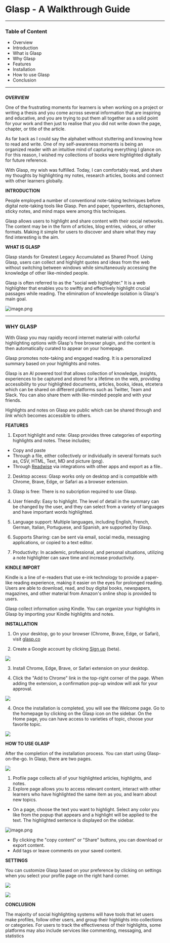 # Glasp - A Walkthrough Guide
___

### **Table of Content**

- Overview
- Introduction
- What is Glasp
- Why Glasp
- Features 
- Installation
- How to use Glasp
- Conclusion
---

   
### 
**OVERVIEW**

One of the frustrating moments for learners is when working on a project or writing a thesis and you come across several information that are inspiring and educative, and you are trying to put them all together as a solid point for your work and then just to realise that you did not write down the page, chapter, or title of the article.

As far back as I could say the alphabet without stuttering and knowing how to read and write. One of my self-awareness moments is being an organized reader with an intuitive mind of capturing everything I glance on. For this reason, I wished my collections of books were highlighted digitally for future reference. 

With Glasp, my wish was fulfilled. Today, I can comfortably read, and share my thoughts by highlighting my notes, research articles, books and connect with other learners globally. 


**INTRODUCTION**

People employed a number of conventional note-taking techniques before digital note-taking tools like Glasp. Pen and paper, typewriters, dictaphones, sticky notes, and mind maps were among this techniques.

Glasp allows users to highlight and share content with their social networks. The content may be in the form of articles, blog entries, videos, or other formats. Making it simple for users to discover and share what they may find interesting is the aim.

**WHAT IS GLASP**

Glasp stands for Greatest Legacy Accumulated as Shared Proof. Using Glasp, users can collect and highlight quotes and ideas from the web without switching between windows while simultaneously accessing the knowledge of other like-minded people.

Glasp is often referred to as the "social web highlighter."  It is a web highlighter that enables you to swiftly and effectively highlight crucial passages while reading. 
The elimination of knowledge isolation is Glasp's main goal.

![image.png](https://lh3.googleusercontent.com/tB9DLsVQ5T9FvZYrAV9HZqTOHY0EzWTuzuFaoKhc9mIZo3oinJ04w0-rlpYYmsCEHxD9dfdRQWs4p9aZFXPYH6C64Q=w128-h128-e365-rj-sc0x00ffffff)


---

### **WHY GLASP**

With Glasp you may rapidly record internet material with colorful highlighting options with Glasp's free browser plugin, and the content is then automatically curated to appear on your homepage. 

Glasp promotes note-taking and engaged reading. It is a personalized summary based on your highlights and notes.

Glasp is an AI powered tool that allows collection of knowledge, insights, experiences to be captured and stored for a lifetime on the web, providing accessibility to your highlighted documents, articles, books, ideas, etcetera which can be shared on different platforms such as Twitter, Team and Slack. You can also share them with like-minded people and with your friends.  

Highlights and notes on Glasp are public which can be shared through and *link* which becomes accessible to others. 

**FEATURES**

1. Export highlight and note: Glasp provides three categories of exporting highlights and notes. These includes; 

- Copy and paste
- Through a file, either collectively or individually in several formats such as, CSV, HTML, Text, MD and picture (png).
- Through [Readwise](https://medium.com/glasp/tutorial-how-to-export-web-highlights-into-readwise-2311e85ccaca) via integrations with other apps and export as a file..

2. Desktop access: Glasp works only on desktop and is compatible with Chrome, Brave, Edge, or Safari as a browser extension. 

3. Glasp is free: There is no subcription required to use Glasp.
4. User friendly: Easy to highlight. The level of detail in the summary can be changed by the user, and they can select from a variety of languages and have important words highlighted.
5. Language support: Multiple languages, including English, French, German, Italian, Portuguese, and Spanish, are supported by Glasp. 

6. Supports Sharing: can be sent via email, social media, messaging applications, or copied to a text editor.

7. Productivity: In academic, professional, and personal situations, utilizing a note highlighter can save time and increase productivity.

**KINDLE IMPORT**

Kindle is a line of e-readers that use e-ink technology to provide a paper-like reading experience, making it easier on the eyes for prolonged reading. Users are able to download, read, and buy digital books, newspapers, magazines, and other material from Amazon's online shop is provided to users.

Glasp collect information using Kindle. You can organize your highlights in Glasp by importing your Kindle highlights and notes.



**INSTALLATION**
1. On your desktop, go to your browser (Chrome, Brave, Edge, or Safari), visit [glasp.co](https://glasp.co/)

2. Create a Google account by clicking [Sign up](https://glasp.co/secret-signup) (beta).

![](image/glasp.PNG)

3. Install Chrome, Edge, Brave, or Safari extension on your desktop. 

4. Click the "Add to Chrome" link in the top-right corner of the page. When adding the extension, a confirmation pop-up window will ask for your approval.

![](image/add.PNG)

4. Once the installation is completed, you will see the Welcome page.
Go to the homepage by clicking on the Glasp icon on the sidebar. 
On the Home page, you can have access to varieties of topic, choose your favorite topic.

![](image/Favourite%20topic.PNG)

**HOW TO USE GLASP**

After the completion of the installation process. You can start using Glasp-on-the-go.
In Glasp, there are two pages. 

![](image/glasp%20page.PNG)
1. Profile page collects all of your highlighted articles, highlights, and notes.
2. Explore page allows you to access relevant content, interact with other learners who have highlighted the same item as you, and learn about new topics.
- On a page, choose the text you want to highlight. Select any color you like from the popup that appears and a highlight will be applied to the text. The highlighted sentence is displayed on the sidebar.

![image.png](https://glasp.co/articles/img/how-to-highlight-text-on-pages/extension_sidebar.jpeg)

- By clicking the "copy content" or "Share" buttons, you can download or export content.
- Add tags or leave comments on your saved content.

**SETTINGS**

You can customize Glasp based on your preference by clicking on settings when you select your profile page on the right hand corner. 

![](image/Capture%202.PNG)


![](image/Capture.PNG)


**CONCLUSION**

The majority of social highlighting systems will have tools that let users make profiles, follow other users, and group their highlights into collections or categories. For users to track the effectiveness of their highlights, some platforms may also include services like commenting, messaging, and statistics
